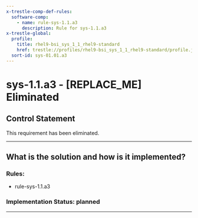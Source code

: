 ```yaml
---
x-trestle-comp-def-rules:
  software-comp:
    - name: rule-sys-1.1.a3
      description: Rule for sys-1.1.a3
x-trestle-global:
  profile:
    title: rhel9-bsi_sys_1_1_rhel9-standard
    href: trestle://profiles/rhel9-bsi_sys_1_1_rhel9-standard/profile.json
  sort-id: sys-01.01.a3
---
```


# sys-1.1.a3 - \[REPLACE_ME\] Eliminated

## Control Statement

This requirement has been eliminated.

______________________________________________________________________

## What is the solution and how is it implemented?

<!-- For implementation status enter one of: implemented, partial, planned, alternative, not-applicable -->

<!-- Note that the list of rules under ### Rules: is read-only and changes will not be captured after assembly to JSON -->

<!-- Add control implementation description here for control: sys-1.1.a3 -->

### Rules:

  - rule-sys-1.1.a3

### Implementation Status: planned

______________________________________________________________________
